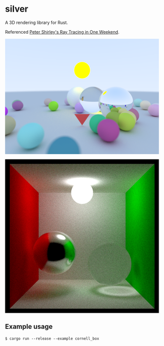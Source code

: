 # silver

A 3D rendering library for Rust.

Referenced [Peter Shirley's Ray Tracing in One Weekend](https://raytracing.github.io/books/RayTracingInOneWeekend.html).

![demo](./image.png)

![cornell_box](./cornell_box.png)

## Example usage

```
$ cargo run --release --example cornell_box
```
